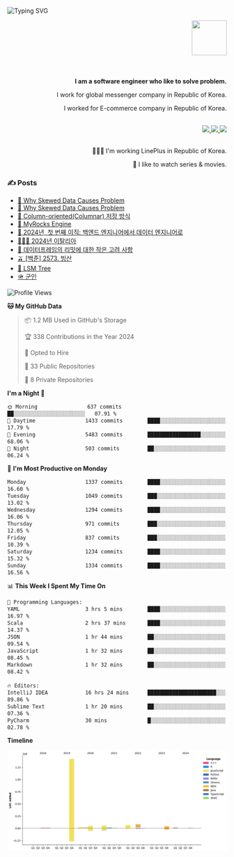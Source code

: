 ![Typing SVG](https://readme-typing-svg.herokuapp.com/?lines=Hello,+I'm+Changkwon+😎&height=150&width=1024&size=40&color=458588&background=282828&center=true&vCenter=true&multiline=false&duration=2000&pause=0)

<div align=right>
  <a href="https://github.com/devxb/gitanimals">
    <img
      src="https://render.gitanimals.org/lines/spearkkk?pet-id=624227435622945015"
      width="80"
      height="80"
    />
  </a>
  <br/>
  <br/>  
  <br/>
  
  **I am a software engineer who like to solve problem.**<br/>

  I work for global messenger company in Republic of Korea.<br/> 
  
  I worked for E-commerce company in Republic of Korea.<br/>
  <br/>

  <a href="https://www.linkedin.com/in/spearkkk/" target="_blank">
    <img src="https://img.shields.io/badge/LinkedIn-305D61.svg?&style=for-the-badge&logo=linkedin&logoColor=ffffff&labelColor=305D61&logoWidth=20"/>
  </a>
  <a href="http://spearkkk.dev/en/resume/" target="_blank">
    <img src="https://img.shields.io/badge/resume-305D61.svg?&style=for-the-badge&logo=ReadtheDocs&logoColor=ffffff&labelColor=305D61&logoWidth=20"/>
  </a>
  <a href="https://spearkkk.dev/" target="_blank">
    <img src="https://img.shields.io/badge/blog-305D61.svg?&style=for-the-badge&logo=ReadtheDocs&logoColor=ffffff&labelColor=305D61&logoWidth=20"/>
  </a>
  
  <br/>
  <br/>
  
  👨🏼‍💻 I'm working LinePlus in Republic of Korea.
  <br/>
  
  🍿 I like to watch series & movies.
  <br/>

</div>
  
<div align=left>
  
  <div>
    
  ### ✍️ Posts
    
  </div>
  
  <!-- BLOGPOSTS:START -->
- [🍐 Why Skewed Data Causes Problem](https://spearkkk.dev/why-skewed-data-causes-problem)
- [🍐 Why Skewed Data Causes Problem](https://spearkkk.dev/why-skewed-data-causes-problem)
- [🥖 Column-oriented(Columnar) 저장 방식](https://spearkkk.dev/column-oriented)
- [🍓 MyRocks Engine](https://spearkkk.dev/my-rocks_engine)
- [📝 2024년, 첫 번째 이직: 백엔드 엔지니어에서 데이터 엔지니어로](https://spearkkk.dev/2024-first-changing-company-from-backend-to-data-engineer)
- [🧑🏼‍🍳 2024년 이탈리아](https://spearkkk.dev/2024-italy)
- [🍄 데이터프레임의 리밋에 대한 작은 고려 사항](https://spearkkk.dev/dataframe-limit)
- [🫒 [백준] 2573. 빙산](https://spearkkk.dev/%EB%B0%B1%EC%A4%80-2573-%EB%B9%99%EC%82%B0)
- [🌽 LSM Tree](https://spearkkk.dev/lsm-tree)
- [🪖 군인](https://spearkkk.dev/soldier)
<!-- BLOGPOSTS:END -->

  
<!--START_SECTION:waka-->
![Profile Views](http://img.shields.io/badge/Profile%20Views-0-blue)

**🐱 My GitHub Data** 

> 📦 1.2 MB Used in GitHub's Storage 
 > 
> 🏆 338 Contributions in the Year 2024
 > 
> 💼 Opted to Hire
 > 
> 📜 33 Public Repositories 
 > 
> 🔑 8 Private Repositories 
 > 
**I'm a Night 🦉** 

```text
🌞 Morning                637 commits         ██░░░░░░░░░░░░░░░░░░░░░░░   07.91 % 
🌆 Daytime                1433 commits        ████░░░░░░░░░░░░░░░░░░░░░   17.79 % 
🌃 Evening                5483 commits        █████████████████░░░░░░░░   68.06 % 
🌙 Night                  503 commits         ██░░░░░░░░░░░░░░░░░░░░░░░   06.24 % 
```
📅 **I'm Most Productive on Monday** 

```text
Monday                   1337 commits        ████░░░░░░░░░░░░░░░░░░░░░   16.60 % 
Tuesday                  1049 commits        ███░░░░░░░░░░░░░░░░░░░░░░   13.02 % 
Wednesday                1294 commits        ████░░░░░░░░░░░░░░░░░░░░░   16.06 % 
Thursday                 971 commits         ███░░░░░░░░░░░░░░░░░░░░░░   12.05 % 
Friday                   837 commits         ███░░░░░░░░░░░░░░░░░░░░░░   10.39 % 
Saturday                 1234 commits        ████░░░░░░░░░░░░░░░░░░░░░   15.32 % 
Sunday                   1334 commits        ████░░░░░░░░░░░░░░░░░░░░░   16.56 % 
```


📊 **This Week I Spent My Time On** 

```text
💬 Programming Languages: 
YAML                     3 hrs 5 mins        ████░░░░░░░░░░░░░░░░░░░░░   16.97 % 
Scala                    2 hrs 37 mins       ████░░░░░░░░░░░░░░░░░░░░░   14.37 % 
JSON                     1 hr 44 mins        ██░░░░░░░░░░░░░░░░░░░░░░░   09.54 % 
JavaScript               1 hr 32 mins        ██░░░░░░░░░░░░░░░░░░░░░░░   08.45 % 
Markdown                 1 hr 32 mins        ██░░░░░░░░░░░░░░░░░░░░░░░   08.42 % 

🔥 Editors: 
IntelliJ IDEA            16 hrs 24 mins      ██████████████████████░░░   89.86 % 
Sublime Text             1 hr 20 mins        ██░░░░░░░░░░░░░░░░░░░░░░░   07.36 % 
PyCharm                  30 mins             █░░░░░░░░░░░░░░░░░░░░░░░░   02.78 % 
```

**Timeline**

![Lines of Code chart](https://raw.githubusercontent.com/spearkkk/spearkkk/main/assets/bar_graph.png)


<!--END_SECTION:waka-->
</div>

